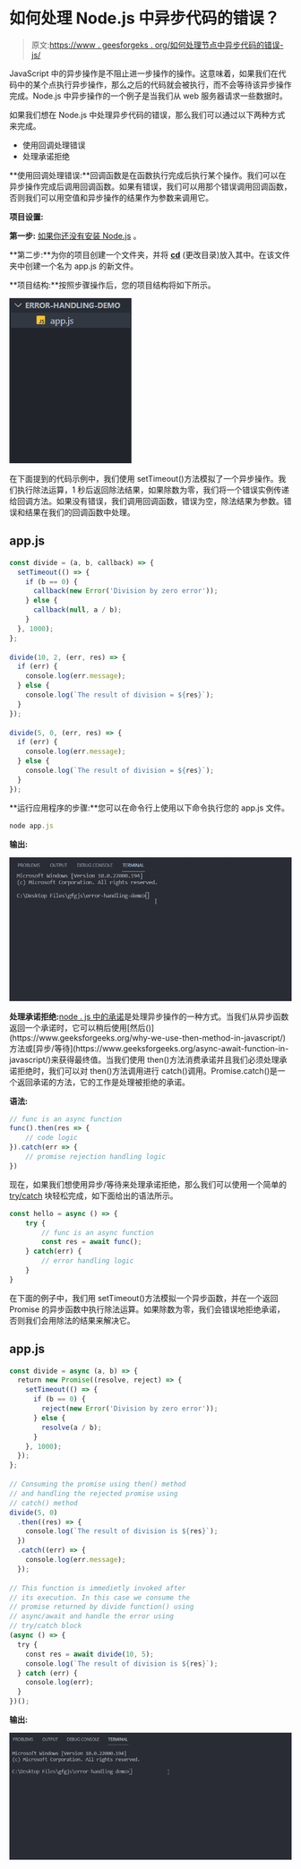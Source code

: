 # 如何处理 Node.js 中异步代码的错误？

> 原文:[https://www . geesforgeks . org/如何处理节点中异步代码的错误-js/](https://www.geeksforgeeks.org/how-to-handle-errors-for-async-code-in-node-js/)

JavaScript 中的异步操作是不阻止进一步操作的操作。这意味着，如果我们在代码中的某个点执行异步操作，那么之后的代码就会被执行，而不会等待该异步操作完成。Node.js 中异步操作的一个例子是当我们从 web 服务器请求一些数据时。

如果我们想在 Node.js 中处理异步代码的错误，那么我们可以通过以下两种方式来完成。

*   使用回调处理错误
*   处理承诺拒绝

**使用回调处理错误:**回调函数是在函数执行完成后执行某个操作。我们可以在异步操作完成后调用回调函数。如果有错误，我们可以用那个错误调用回调函数，否则我们可以用空值和异步操作的结果作为参数来调用它。

**项目设置:**

**第一步:** [如果你还没有安装 Node.js](https://www.geeksforgeeks.org/installation-of-node-js-on-windows/) 。

**第二步:**为你的项目创建一个文件夹，并将 [**cd**](https://www.geeksforgeeks.org/cd-command-in-linux-with-examples/) (更改目录)放入其中。在该文件夹中创建一个名为 app.js 的新文件。

**项目结构:**按照步骤操作后，您的项目结构将如下所示。

![](img/b6f58d26f8dd39a95b0024d8409c7377.png)

在下面提到的代码示例中，我们使用 setTimeout()方法模拟了一个异步操作。我们执行除法运算，1 秒后返回除法结果，如果除数为零，我们将一个错误实例传递给回调方法。如果没有错误，我们调用回调函数，错误为空，除法结果为参数。错误和结果在我们的回调函数中处理。

## app.js

```js
const divide = (a, b, callback) => {
  setTimeout(() => {
    if (b == 0) {
      callback(new Error('Division by zero error'));
    } else {
      callback(null, a / b);
    }
  }, 1000);
};

divide(10, 2, (err, res) => {
  if (err) {
    console.log(err.message);
  } else {
    console.log(`The result of division = ${res}`);
  }
});

divide(5, 0, (err, res) => {
  if (err) {
    console.log(err.message);
  } else {
    console.log(`The result of division = ${res}`);
  }
});
```

**运行应用程序的步骤:**您可以在命令行上使用以下命令执行您的 app.js 文件。

```js
node app.js
```

**输出:**

![](img/a58756cbd57aeb196a5ea1cb3f3f6c7e.png)

**处理承诺拒绝:**[node . js 中的承诺](https://www.geeksforgeeks.org/promises-in-node-js/#:~:text=A%20Promise%20in%20Node%20means,callbacks%2C%20promises%20can%20be%20chained.)是处理异步操作的一种方式。当我们从异步函数返回一个承诺时，它可以稍后使用[然后()](https://www.geeksforgeeks.org/why-we-use-then-method-in-javascript/)方法或[异步/等待](https://www.geeksforgeeks.org/async-await-function-in-javascript/)来获得最终值。当我们使用 then()方法消费承诺并且我们必须处理承诺拒绝时，我们可以对 then()方法调用进行 catch()调用。Promise.catch()是一个返回承诺的方法，它的工作是处理被拒绝的承诺。

**语法:**

```js
// func is an async function
func().then(res => {   
    // code logic
}).catch(err => {
    // promise rejection handling logic
})
```

现在，如果我们想使用异步/等待来处理承诺拒绝，那么我们可以使用一个简单的 [try/catch](https://www.geeksforgeeks.org/javascript-errors-throw-and-try-to-catch/) 块轻松完成，如下面给出的语法所示。

```js
const hello = async () => {
    try {
        // func is an async function
        const res = await func();
    } catch(err) {
        // error handling logic
    }
}
```

在下面的例子中，我们用 setTimeout()方法模拟一个异步函数，并在一个返回 Promise 的异步函数中执行除法运算。如果除数为零，我们会错误地拒绝承诺，否则我们会用除法的结果来解决它。

## app.js

```js
const divide = async (a, b) => {
  return new Promise((resolve, reject) => {
    setTimeout(() => {
      if (b == 0) {
        reject(new Error('Division by zero error'));
      } else {
        resolve(a / b);
      }
    }, 1000);
  });
};

// Consuming the promise using then() method
// and handling the rejected promise using
// catch() method
divide(5, 0)
  .then((res) => {
    console.log(`The result of division is ${res}`);
  })
  .catch((err) => {
    console.log(err.message);
  });

// This function is immedietly invoked after
// its execution. In this case we consume the
// promise returned by divide function() using
// async/await and handle the error using
// try/catch block
(async () => {
  try {
    const res = await divide(10, 5);
    console.log(`The result of division is ${res}`);
  } catch (err) {
    console.log(err);
  }
})();
```

**输出:**

![](img/4b6040912a881215bdf36a012e732aad.png)